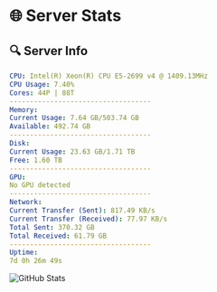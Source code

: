 # 🌐 Server Stats
## 🔍 Server Info
```yaml
CPU: Intel(R) Xeon(R) CPU E5-2699 v4 @ 1409.13MHz
CPU Usage: 7.40%
Cores: 44P | 88T
-----------------------------------
Memory:
Current Usage: 7.64 GB/503.74 GB
Available: 492.74 GB
-----------------------------------
Disk:
Current Usage: 23.63 GB/1.71 TB
Free: 1.60 TB
-----------------------------------
GPU:
No GPU detected
-----------------------------------
Network:
Current Transfer (Sent): 817.49 KB/s
Current Transfer (Received): 77.97 KB/s
Total Sent: 370.32 GB
Total Received: 61.79 GB
-----------------------------------
Uptime:
7d 0h 26m 49s
```
![GitHub Stats](https://img.shields.io/badge/Updated-2025-04-26_17:35:37-blue)